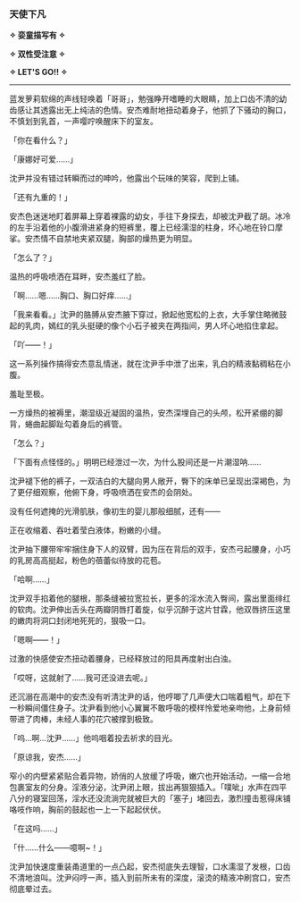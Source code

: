 ### 天使下凡

**✧ 娈童描写有 ✧**

**✧ 双性受注意 ✧**

**✧ LET'S GO!! ✧**


---

蓝发萝莉软绵的声线轻唤着「哥哥」，勉强睁开嗜睡的大眼睛，加上口齿不清的幼齿感让其透露出无上纯洁的色情。安杰难耐地扭动着身子，他抓了下骚动的胸口，不慎划到乳首，一声嘤咛唤醒床下的室友。

「你在看什么？」

「康娜好可爱……」

沈尹并没有错过转瞬而过的呻吟，他露出个玩味的笑容，爬到上铺。

「还有九重的！」

安杰色迷迷地盯着屏幕上穿着裸露的幼女，手往下身探去，却被沈尹截了胡。冰冷的左手沿着他的小腹滑进紧身的短裤里，覆上已经濡湿的柱身，坏心地在铃口摩挲。安杰情不自禁地夹紧双腿，胸部的燥热更为明显。

「怎么了？」

温热的呼吸喷洒在耳畔，安杰羞红了脸。

「啊……嗯……胸口、胸口好痒……」

「我来看看。」沈尹的胳膊从安杰腋下穿过，掀起他宽松的上衣，大手掌住略微鼓起的乳肉，嫣红的乳头挺硬的像个小石子被夹在两指间，男人坏心地掐住拿起。

「吖——！」

这一系列操作搞得安杰意乱情迷，就在沈尹手中泄了出来，乳白的精液黏稠粘在小腹。

羞耻至极。



一方燥热的被褥里，潮湿级近凝固的温热，安杰深埋自己的头颅，松开紧绷的脚背，蜷曲起脚趾勾着身后的裤管。

「怎么？」

「下面有点怪怪的。」明明已经泄过一次，为什么股间还是一片潮湿呐……

沈尹褪下他的裤子，一双洁白的大腿向男人敞开，臀下的床单已呈现出深褐色，为了更仔细观察，他俯下身，呼吸喷洒在安杰的会阴处。

没有任何遮掩的光滑肌肤，像初生的婴儿那般细腻，还有——

正在收缩着、吞吐着莹白液体，粉嫩的小缝。



沈尹抽下腰带牢牢捆住身下人的双臂，因为压在背后的双手，安杰弓起腰身，小巧的乳房高高挺起，粉色的蓓蕾似待放的花苞。

「哈啊……」

沈尹双手掐着他的腿根，那条缝被拉宽拉长，更多的淫水流入臀间，露出里面绯红的软肉。沈尹伸出舌头在两瓣阴唇打着旋，似乎沉醉于这片甘霖，他双唇挤压这里的嫩肉将洞口封闭地死死的，狠吸一口。

「嗯啊——！」

过激的快感使安杰扭动着腰身，已经释放过的阳具再度射出白浊。

「哎呀，这就射了……我可还没进去呢。」

还沉溺在高潮中的安杰没有听清沈尹的话，他哼唧了几声便大口喘着粗气，却在下一秒瞬间僵住身子。沈尹看到他小心翼翼不敢呼吸的模样怜爱地亲吻他，上身前倾带进了肉棒，未经人事的花穴被撑到极致。

「呜…啊…沈尹……」他呜咽着投去祈求的目光。

「原谅我，安杰……」

窄小的内壁紧紧贴合着异物，娇俏的人放缓了呼吸，嫩穴也开始活动，一缩一合地包裹室友的分身。淫液分泌，沈尹闭上眼，拔出再狠狠插入。「噗呲」水声在四平八分的寝室回荡，淫水还没流淌完就被巨大的「塞子」堵回去，激烈撞击惹得床铺咯吱作响，胸前的鼓起也一上一下起起伏伏。

「在这吗……」

「什……什么——噫啊~！」

沈尹加快速度重装甬道里的一点凸起，安杰彻底失去理智，口水濡湿了发根，口齿不清地浪叫。沈尹闷哼一声，插入到前所未有的深度，滚烫的精液冲刷宫口，安杰彻底晕过去。

